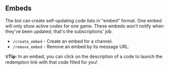 ## Embeds
The bot can create self-updating code lists in "embed" format. One embed will only show active codes for one game. These embeds won't notify when they've been updated; that's the subscriptions' job.
- `/create_embed` - Create an embed for a channel.
- `/remove_embed` - Remove an embed by its message URL.

**💡Tip:** In an embed, you can click on the description of a code to launch the redemption link with that code filled for you!